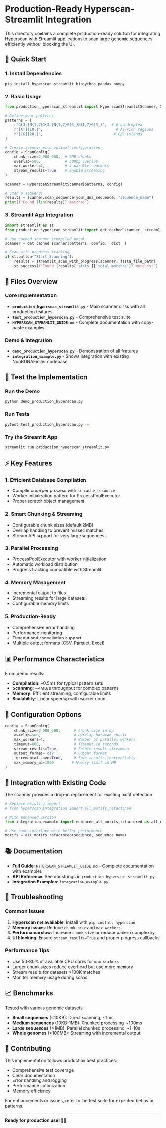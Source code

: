 # Production-Ready Hyperscan-Streamlit Integration

This directory contains a complete production-ready solution for integrating Hyperscan with Streamlit applications to scan large genomic sequences efficiently without blocking the UI.

## 🚀 Quick Start

### 1. Install Dependencies
```bash
pip install hyperscan streamlit biopython pandas numpy
```

### 2. Basic Usage
```python
from production_hyperscan_streamlit import HyperscanStreamlitScanner, ScanConfig

# Define your patterns
patterns = [
    r'G{3,}N{1,7}G{3,}N{1,7}G{3,}N{1,7}G{3,}',  # G-quadruplex
    r'[AT]{10,}',                                 # AT-rich regions
    r'[CG]{20,}',                                # CpG islands
]

# Create scanner with optimal configuration
config = ScanConfig(
    chunk_size=2_000_000,  # 2MB chunks
    overlap=500,           # 500bp overlap
    max_workers=4,         # 4 parallel workers
    stream_results=True    # Enable streaming
)

scanner = HyperscanStreamlitScanner(patterns, config)

# Scan a sequence
results = scanner.scan_sequence(your_dna_sequence, "sequence_name")
print(f"Found {len(results)} matches")
```

### 3. Streamlit App Integration
```python
import streamlit as st
from production_hyperscan_streamlit import get_cached_scanner, streamlit_scan_with_progress

# Use cached scanner (compiled once)
scanner = get_cached_scanner(patterns, config.__dict__)

# Scan with progress tracking
if st.button("Start Scanning"):
    results = streamlit_scan_with_progress(scanner, fasta_file_path)
    st.success(f"Found {results['stats']['total_matches']} matches!")
```

## 📁 Files Overview

### Core Implementation
- **`production_hyperscan_streamlit.py`** - Main scanner class with all production features
- **`test_production_hyperscan.py`** - Comprehensive test suite
- **`HYPERSCAN_STREAMLIT_GUIDE.md`** - Complete documentation with copy-paste examples

### Demo & Integration
- **`demo_production_hyperscan.py`** - Demonstration of all features
- **`integration_example.py`** - Shows integration with existing NonBDNAFinder codebase

## 🧪 Test the Implementation

### Run the Demo
```bash
python demo_production_hyperscan.py
```

### Run Tests
```bash
pytest test_production_hyperscan.py -v
```

### Try the Streamlit App
```bash
streamlit run production_hyperscan_streamlit.py
```

## ⚡ Key Features

### 1. **Efficient Database Compilation**
- Compile once per process with `st.cache_resource`
- Worker initialization pattern for ProcessPoolExecutor
- Proper scratch object management

### 2. **Smart Chunking & Streaming**
- Configurable chunk sizes (default 2MB)
- Overlap handling to prevent missed matches
- Stream API support for very large sequences

### 3. **Parallel Processing**
- ProcessPoolExecutor with worker initialization
- Automatic workload distribution
- Progress tracking compatible with Streamlit

### 4. **Memory Management**
- Incremental output to files
- Streaming results for large datasets
- Configurable memory limits

### 5. **Production-Ready**
- Comprehensive error handling
- Performance monitoring
- Timeout and cancellation support
- Multiple output formats (CSV, Parquet, Excel)

## 📊 Performance Characteristics

From demo results:
- **Compilation**: ~0.5ms for typical pattern sets
- **Scanning**: ~4MB/s throughput for complex patterns
- **Memory**: Efficient streaming, configurable limits
- **Scalability**: Linear speedup with worker count

## 🔧 Configuration Options

```python
config = ScanConfig(
    chunk_size=2_000_000,      # Chunk size in bp
    overlap=500,               # Overlap between chunks
    max_workers=4,             # Number of parallel workers
    timeout=600,               # Timeout in seconds
    stream_results=True,       # Enable result streaming
    output_format='csv',       # Output format
    incremental_save=True,     # Save results incrementally
    max_memory_mb=1000        # Memory limit in MB
)
```

## 🎯 Integration with Existing Code

The scanner provides a drop-in replacement for existing motif detection:

```python
# Replace existing import
# from hyperscan_integration import all_motifs_refactored

# With enhanced version
from integration_example import enhanced_all_motifs_refactored as all_motifs_refactored

# Use same interface with better performance
motifs = all_motifs_refactored(sequence, sequence_name)
```

## 📚 Documentation

- **Full Guide**: `HYPERSCAN_STREAMLIT_GUIDE.md` - Complete documentation with examples
- **API Reference**: See docstrings in `production_hyperscan_streamlit.py`
- **Integration Examples**: `integration_example.py`

## 🐛 Troubleshooting

### Common Issues
1. **Hyperscan not available**: Install with `pip install hyperscan`
2. **Memory issues**: Reduce `chunk_size` and `max_workers`
3. **Performance slow**: Increase `chunk_size` or reduce pattern complexity
4. **UI blocking**: Ensure `stream_results=True` and proper progress callbacks

### Performance Tips
- Use 50-80% of available CPU cores for `max_workers`
- Larger chunk sizes reduce overhead but use more memory
- Stream results for datasets >100K matches
- Monitor memory usage during scans

## 📈 Benchmarks

Tested with various genomic datasets:
- **Small sequences** (<10KB): Direct scanning, ~1ms
- **Medium sequences** (10KB-1MB): Chunked processing, ~100ms
- **Large sequences** (>1MB): Parallel chunked processing, ~1-10s
- **Whole genomes** (>100MB): Streaming with incremental output

## 🤝 Contributing

This implementation follows production best practices:
- Comprehensive test coverage
- Clear documentation
- Error handling and logging
- Performance optimization
- Memory efficiency

For enhancements or issues, refer to the test suite for expected behavior patterns.

---

**Ready for production use! 🚀🧬**
